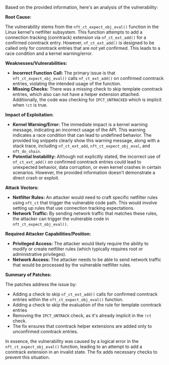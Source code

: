 Based on the provided information, here's an analysis of the vulnerability:

**Root Cause:**

The vulnerability stems from the `nft_ct_expect_obj_eval()` function in the Linux kernel's netfilter subsystem. This function attempts to add a connection tracking (conntrack) extension via `nf_ct_ext_add()` for a confirmed conntrack entry. However, `nf_ct_ext_add()` is designed to be called only for conntrack entries that are *not* yet confirmed. This leads to a race condition and a kernel warning/error.

**Weaknesses/Vulnerabilities:**

- **Incorrect Function Call:** The primary issue is that `nft_ct_expect_obj_eval()` calls `nf_ct_ext_add()` on confirmed conntrack entries, violating the intended usage of the function.
- **Missing Checks:** There was a missing check to skip template conntrack entries, which also can not have a helper extension attached. Additionally, the code was checking for `IPCT_UNTRACKED` which is implicit when `!ct` is true.

**Impact of Exploitation:**

- **Kernel Warning/Error:** The immediate impact is a kernel warning message, indicating an incorrect usage of the API. This warning indicates a race condition that can lead to undefined behavior. The provided log snippets clearly show this warning message, along with a stack trace, including `nf_ct_ext_add`, `nft_ct_expect_obj_eval`, and `nft_do_chain`.
- **Potential Instability:** Although not explicitly stated, the incorrect use of `nf_ct_ext_add()` on confirmed conntrack entries could lead to unexpected behavior, data corruption, or even kernel crashes in certain scenarios. However, the provided information doesn't demonstrate a direct crash or exploit.

**Attack Vectors:**

- **Netfilter Rules:** An attacker would need to craft specific netfilter rules using `nft_ct` that trigger the vulnerable code path. This would involve setting up rules that use connection tracking expectations.
- **Network Traffic:** By sending network traffic that matches these rules, the attacker can trigger the vulnerable code in `nft_ct_expect_obj_eval()`.

**Required Attacker Capabilities/Position:**

- **Privileged Access:** The attacker would likely require the ability to modify or create netfilter rules (which typically requires root or administrative privileges).
- **Network Access:** The attacker needs to be able to send network traffic that would be processed by the vulnerable netfilter rules.

**Summary of Patches:**

The patches address the issue by:

- Adding a check to skip `nf_ct_ext_add()` calls for confirmed conntrack entries within the `nft_ct_expect_obj_eval()` function.
- Adding a check to skip the evaluation of the rule for template conntrack entries
- Removing the `IPCT_UNTRACK` check, as it's already implicit in the `!ct` check.
-  The fix ensures that conntrack helper extensions are added only to unconfirmed conntrack entries.

In essence, the vulnerability was caused by a logical error in the `nft_ct_expect_obj_eval()` function, leading to an attempt to add a conntrack extension in an invalid state. The fix adds necessary checks to prevent this situation.